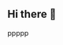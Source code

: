 ## Hi there 👋

<script>
document.addEventListener("load", (event) => {
   let x = document.body.innerHTML;
   document.getElementById("aaa").innerHTML =  "Display the body content:<br>" + x;
});
</script>

<div id="aaa"> ppppp </div>

<!--
**Dessera/Dessera** is a ✨ _special_ ✨ repository because its `README.md` (this file) appears on your GitHub profile.

Here are some ideas to get you started:

- 🔭 I’m currently working on ...
- 🌱 I’m currently learning ...
- 👯 I’m looking to collaborate on ...
- 🤔 I’m looking for help with ...
- 💬 Ask me about ...
- 📫 How to reach me: ...
- 😄 Pronouns: ...
- ⚡ Fun fact: ...
-->
